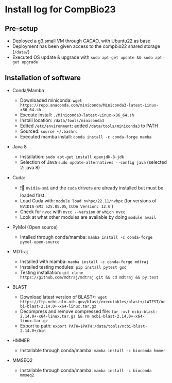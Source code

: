 # Install log for CompBio23

## Pre-setup
- Deployed a [g3.small](https://docs.jetstream-cloud.org/general/vmsizes/) VM through [CACAO](https://cacao.jetstream-cloud.org/), with Ubuntu22 as base
- Deployment has been given access to the compbio22 shared storage (`/data/`)
- Executed OS update & upgrade with `sudo apt-get update && sudo apt-get upgrade`

## Installation of software

- Conda/Mamba
    - Downloaded miniconda: `wget https://repo.anaconda.com/miniconda/Miniconda3-latest-Linux-x86_64.sh`
    - Execute install: `./Miniconda3-latest-Linux-x86_64.sh`
    - Install location: `/data/tools/miniconda3`
    - Edited `/etc/environment`: added `/data/tools/miniconda3` to PATH
    - Sourced: `source ~/.bashrc`
    - Executed mamba install: `conda install -c conda-forge mamba`

- Java 8
    - Installation: `sudo apt-get install openjdk-8-jdk`
    - Selection of Java `sudo update-alternatives --config java` (selected 2: java 8)

- Cuda:
    - :exclamation::pencil: `nvidia-smi` and the `cuda` drivers are already installed but must be loaded first.
    - Load Cuda with: `module load nvhpc/22.11/nvhpc` (for versions of `NVIDIA-SMI 525.85.05`, `CUDA Version: 12.0` )
    - Check for `nvcc` with `nvcc --version` or `which nvcc`
    - Look at what other modules are available by doing `module avail`

- PyMol (Open source)
    - Intalled through conda/mamba: `mamba install -c conda-forge pymol-open-source`

- MDTraj
    - Installed with mamba: `mamba install -c conda-forge mdtraj`
    - Installed testing modules: `pip install pytest gsd`
    - Testing installation: `git clone https://github.com/mdtraj/mdtraj.git && cd mdtraj && py.test`

- BLAST
    - Download latest version of BLAST+: `wget https://ftp.ncbi.nlm.nih.gov/blast/executables/blast+/LATEST/ncbi-blast-2.14.0+-x64-linux.tar.gz`
    - Decompress and remove compressed file: `tar -xvf ncbi-blast-2.14.0+-x64-linux.tar.gz && rm ncbi-blast-2.14.0+-x64-linux.tar.gz`
    - Export to path: `export PATH=$PATH:/data/tools/ncbi-blast-2.14.0+/bin`

- HMMER
    - Installable through conda/mamba: `mamba install -c bioconda hmmer`

- MMSEQ2
    - Installable through conda/mamba: `mamba install -c bioconda mmseq2`